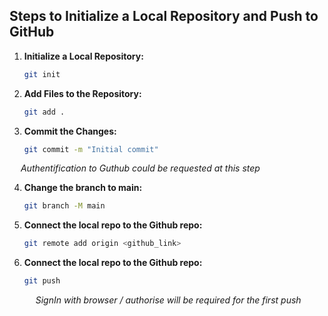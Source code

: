 
## Steps to Initialize a Local Repository and Push to GitHub

1. **Initialize a Local Repository:**
   ```bash
   git init
   ```

2. **Add Files to the Repository:**
   ```bash
   git add .
   ```

3. **Commit the Changes:**
   ```bash
   git commit -m "Initial commit"
   ```

&emsp; <i>Authentification to Guthub could be requested at this step</i>

4. **Change the branch to main:**
   ```bash
   git branch -M main
   ```

5. **Connect the local repo to the Github repo:**
   ```bash
   git remote add origin <github_link>
   ```

6. **Connect the local repo to the Github repo:**
   ```bash
   git push
   ```
   &emsp; <i>SignIn with browser / authorise will be required for the first push</i>